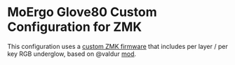 # MoErgo Glove80 Custom Configuration for ZMK

This configuration uses a [custom ZMK firmware](https://github.com/darknao/zmk/tree/darknao/rgb-dts) that includes per layer / per key RGB underglow, based on @valdur [mod](https://github.com/moergo-sc/zmk/compare/main...valdur:zmk-glove80:valdur-stuff).


